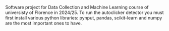 Software project for Data Collection and Machine Learning course of universisty of Florence in 2024/25. 
To run the autoclicker detector you must first install various python libraries: pynput, pandas, scikit-learn and numpy are the most important ones to have.
